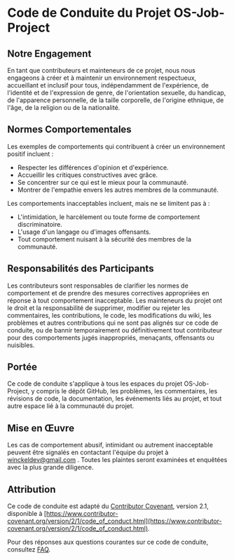 # Code de Conduite du Projet OS-Job-Project

## Notre Engagement

En tant que contributeurs et mainteneurs de ce projet, nous nous engageons à créer et à maintenir un environnement respectueux, accueillant et inclusif pour tous, indépendamment de l'expérience, de l'identité et de l'expression de genre, de l'orientation sexuelle, du handicap, de l'apparence personnelle, de la taille corporelle, de l'origine ethnique, de l'âge, de la religion ou de la nationalité.

## Normes Comportementales

Les exemples de comportements qui contribuent à créer un environnement positif incluent :

- Respecter les différences d'opinion et d'expérience.
- Accueillir les critiques constructives avec grâce.
- Se concentrer sur ce qui est le mieux pour la communauté.
- Montrer de l'empathie envers les autres membres de la communauté.

Les comportements inacceptables incluent, mais ne se limitent pas à :

- L'intimidation, le harcèlement ou toute forme de comportement discriminatoire.
- L'usage d'un langage ou d'images offensants.
- Tout comportement nuisant à la sécurité des membres de la communauté.

## Responsabilités des Participants

Les contributeurs sont responsables de clarifier les normes de comportement et de prendre des mesures correctives appropriées en réponse à tout comportement inacceptable. Les mainteneurs du projet ont le droit et la responsabilité de supprimer, modifier ou rejeter les commentaires, les contributions, le code, les modifications du wiki, les problèmes et autres contributions qui ne sont pas alignés sur ce code de conduite, ou de bannir temporairement ou définitivement tout contributeur pour des comportements jugés inappropriés, menaçants, offensants ou nuisibles.

## Portée

Ce code de conduite s'applique à tous les espaces du projet OS-Job-Project, y compris le dépôt GitHub, les problèmes, les commentaires, les révisions de code, la documentation, les événements liés au projet, et tout autre espace lié à la communauté du projet.

## Mise en Œuvre

Les cas de comportement abusif, intimidant ou autrement inacceptable peuvent être signalés en contactant l'équipe du projet à winckeldev@gmail.com . Toutes les plaintes seront examinées et enquêtées avec la plus grande diligence.

## Attribution

Ce code de conduite est adapté du [Contributor Covenant](https://www.contributor-covenant.org/), version 2.1, disponible à [https://www.contributor-covenant.org/version/2/1/code_of_conduct.html](https://www.contributor-covenant.org/version/2/1/code_of_conduct.html).

Pour des réponses aux questions courantes sur ce code de conduite, consultez [FAQ](https://www.contributor-covenant.org/faq).
